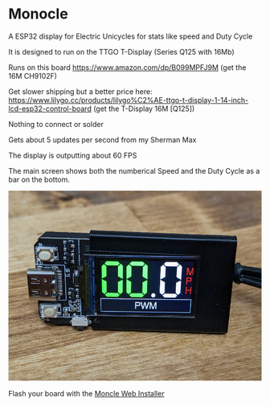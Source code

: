 # Monocle
A ESP32 display for Electric Unicycles for stats like speed and Duty Cycle

It is designed to run on the TTGO T-Display (Series	Q125 with 16Mb)
 

Runs on this board
https://www.amazon.com/dp/B099MPFJ9M (get the 16M CH9102F)

Get slower shipping but a better price here:
https://www.lilygo.cc/products/lilygo%C2%AE-ttgo-t-display-1-14-inch-lcd-esp32-control-board (get the T-Display 16M [Q125])


Nothing to connect or solder
 
Gets about 5 updates per second from my Sherman Max

The display is outputting about 60 FPS

The main screen shows both the numberical Speed and the Duty Cycle as a bar on the bottom.

![interface](images/interface.jpg)


Flash your board with the [Moncle Web Installer](https://mac-o-war.github.io/Monocle/flash.html)
